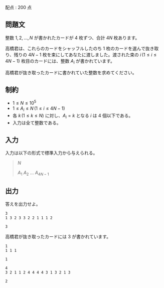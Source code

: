 配点 : $200$ 点

## 問題文

整数 $1, 2, \dots, N$ が書かれたカードが $4$ 枚ずつ、合計 $4N$ 枚あります。

高橋君は、これらのカードをシャッフルしたのち $1$ 枚のカードを選んで抜き取り、残りの $4N - 1$ 枚を束にしてあなたに渡しました。渡された束の $i \, (1 \leq i \leq 4N - 1)$ 枚目のカードには、整数 $A_i$ が書かれています。

高橋君が抜き取ったカードに書かれていた整数を求めてください。

## 制約

- $1 \leq N \leq 10^5$
- $1 \leq A_i \leq N \, (1 \leq i \leq 4N - 1)$
- 各 $k \, (1 \leq k \leq N)$ に対し、$A_i = k$ となる $i$ は $4$ 個以下である。
- 入力は全て整数である。

## 入力

入力は以下の形式で標準入力から与えられる。

> $N$
> 
> $A_1$ $A_2$ $\ldots$ $A_{4N - 1}$

## 出力

答えを出力せよ。

```input1
3
1 3 2 3 3 2 2 1 1 1 2
```

```output1
3
```

高橋君が抜き取ったカードには $3$ が書かれています。

```input2
1
1 1 1
```

```output2
1
```

```input3
4
3 2 1 1 2 4 4 4 4 3 1 3 2 1 3
```

```output3
2
```